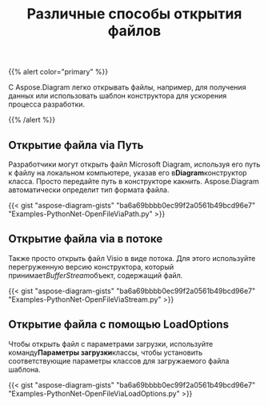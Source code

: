 ﻿---
title: Различные способы открытия файлов
type: docs
weight: 10
url: /ru/python-net/different-ways-to-open-files/
---
{{% alert color="primary" %}}

С Aspose.Diagram легко открывать файлы, например, для получения данных или использовать шаблон конструктора для ускорения процесса разработки.

{{% /alert %}}

## **Открытие файла via Путь**

 Разработчики могут открыть файл Microsoft Diagram, используя его путь к файлу на локальном компьютере, указав его в**Diagram**конструктор класса. Просто передайте путь в конструкторе как*нить*. Aspose.Diagram автоматически определит тип формата файла.

{{< gist "aspose-diagram-gists" "ba6a69bbbb0ec99f2a0561b49bcd96e7" "Examples-PythonNet-OpenFileViaPath.py" >}}

## **Открытие файла via в потоке**

 Также просто открыть файл Visio в виде потока. Для этого используйте перегруженную версию конструктора, который принимает*BufferStream*объект, содержащий файл.

{{< gist "aspose-diagram-gists" "ba6a69bbbb0ec99f2a0561b49bcd96e7" "Examples-PythonNet-OpenFileViaStream.py" >}}

## **Открытие файла с помощью LoadOptions**

 Чтобы открыть файл с параметрами загрузки, используйте команду**Параметры загрузки**классы, чтобы установить соответствующие параметры классов для загружаемого файла шаблона.

{{< gist "aspose-diagram-gists" "ba6a69bbbb0ec99f2a0561b49bcd96e7" "Examples-PythonNet-OpenFileViaLoadOptions.py" >}}

